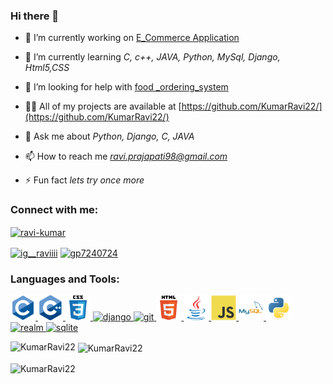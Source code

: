 ### Hi there 👋
<!--<h1 align="center">Hi 👋, I'm Ravi Kumar</h1>
<h3 align="center">FullStack Developer | Python Programmer | Java Programmer | Web Developer | Desktop Application Developer |</h3>
<img align="right" alt="coding" width="400" src="https://thumbs.dreamstime.com/z/anonymous-gamer-mascot-hacker-skull-boy-design-logo-template-mascot-anonymous-gamer-mascot-hacker-skull-boy-219741074.jpg">

<p align="left"> <img src="https://komarev.com/ghpvc/?username=KumarRavi22&label=Profile%20views&color=0e75b6&style=flat" alt="KumarRavi22" /> </p>

<p align="left"> <a href="https://github.com/ryo-ma/github-profile-trophy"><img src="https://github-profile-trophy.vercel.app/?username=gauravpandey0101" alt="KumarRavi22" /></a> </p> -->



- 🔭 I’m currently working on [E_Commerce Application](https://github.com/KumarRavi22/age_calculator)

- 🌱 I’m currently learning *C, c++, JAVA, Python, MySql, Django, Html5,CSS*

- 🤝 I’m looking for help with [food _ordering_system](N/A)

- 👨‍💻 All of my projects are available at [https://github.com/KumarRavi22/](https://github.com/KumarRavi22/)

- 💬 Ask me about *Python, Django, C, JAVA*

- 📫 How to reach me *ravi.prajapati98@gmail.com*

- ⚡ Fun fact *lets try once more*

<h3 align="left">Connect with me:</h3>
<p align="left">
<a href="https://www.linkedin.com/in/ravi-kumar-4197701a4" target="blank"><img align="center" src="https://raw.githubusercontent.com/rahuldkjain/github-profile-readme-generator/master/src/images/icons/Social/linked-in-alt.svg" alt="ravi-kumar" height="30" width="40" /></a>

<a href="https://instagram.com/ig__raviiii" target="blank"><img align="center" src="https://raw.githubusercontent.com/rahuldkjain/github-profile-readme-generator/master/src/images/icons/Social/instagram.svg" alt="ig__raviiii" height="30" width="40" /></a>
<a href="https://https://www.hackerrank.com/ravi_prajapati98" target="blank"><img align="center" src="https://raw.githubusercontent.com/rahuldkjain/github-profile-readme-generator/master/src/images/icons/Social/hackerrank.svg" alt="gp7240724" height="30" width="40" /></a>
</p>

<h3 align="left">Languages and Tools:</h3>
<p align="left"> <a href="https://www.cprogramming.com/" target="_blank" rel="noreferrer"> <img src="https://raw.githubusercontent.com/devicons/devicon/master/icons/c/c-original.svg" alt="c" width="40" height="40"/> </a> <a href="https://www.w3schools.com/cpp/" target="_blank" rel="noreferrer"> <img src="https://raw.githubusercontent.com/devicons/devicon/master/icons/cplusplus/cplusplus-original.svg" alt="cplusplus" width="40" height="40"/> </a> <a href="https://www.w3schools.com/css/" target="_blank" rel="noreferrer"> <img src="https://raw.githubusercontent.com/devicons/devicon/master/icons/css3/css3-original-wordmark.svg" alt="css3" width="40" height="40"/> </a> <a href="https://www.djangoproject.com/" target="_blank" rel="noreferrer"> <img src="https://cdn.worldvectorlogo.com/logos/django.svg" alt="django" width="40" height="40"/> </a> <a href="https://git-scm.com/" target="_blank" rel="noreferrer"> <img src="https://www.vectorlogo.zone/logos/git-scm/git-scm-icon.svg" alt="git" width="40" height="40"/> </a> <a href="https://www.w3.org/html/" target="_blank" rel="noreferrer"> <img src="https://raw.githubusercontent.com/devicons/devicon/master/icons/html5/html5-original-wordmark.svg" alt="html5" width="40" height="40"/> </a> <a href="https://www.java.com" target="_blank" rel="noreferrer"> <img src="https://raw.githubusercontent.com/devicons/devicon/master/icons/java/java-original.svg" alt="java" width="40" height="40"/> </a> <a href="https://developer.mozilla.org/en-US/docs/Web/JavaScript" target="_blank" rel="noreferrer"> <img src="https://raw.githubusercontent.com/devicons/devicon/master/icons/javascript/javascript-original.svg" alt="javascript" width="40" height="40"/> </a> <a href="https://www.mysql.com/" target="_blank" rel="noreferrer"> <img src="https://raw.githubusercontent.com/devicons/devicon/master/icons/mysql/mysql-original-wordmark.svg" alt="mysql" width="40" height="40"/> </a> <a href="https://www.python.org" target="_blank" rel="noreferrer"> <img src="https://raw.githubusercontent.com/devicons/devicon/master/icons/python/python-original.svg" alt="python" width="40" height="40"/> </a> <a href="https://realm.io/" target="_blank" rel="noreferrer"> <img src="https://raw.githubusercontent.com/bestofjs/bestofjs-webui/8665e8c267a0215f3159df28b33c365198101df5/public/logos/realm.svg" alt="realm" width="40" height="40"/> </a> <a href="https://www.sqlite.org/" target="_blank" rel="noreferrer"> <img src="https://www.vectorlogo.zone/logos/sqlite/sqlite-icon.svg" alt="sqlite" width="40" height="40"/> </a> </p>

<p><img align="left" src="https://github-readme-stats.vercel.app/api/top-langs?username=KumarRavi22&show_icons=true&locale=en&layout=compact" alt="KumarRavi22" /></p>

<p>&nbsp;<img align="center" src="https://github-readme-stats.vercel.app/api?username=KumarRavi22&show_icons=true&locale=en" alt="KumarRavi22" /></p>

<p><img align="center" src="https://github-readme-streak-stats.herokuapp.com/?user=KumarRavi22&" alt="KumarRavi22" /></p>
